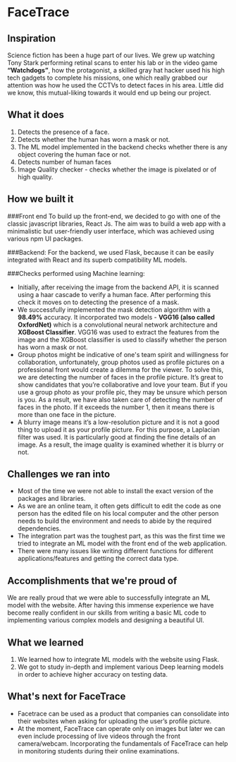 # FaceTrace

## Inspiration
Science fiction has been a huge part of our lives. We grew up watching Tony Stark performing retinal scans to enter his lab or in the video game **“Watchdogs”**, how the protagonist, a skilled gray hat hacker used his high tech gadgets to complete his missions, one which really grabbed our attention was how he used the CCTVs to detect faces in his area. Little did we know, this mutual-liking towards it would end up being our project. 


## What it does
1.  Detects the presence of a face.
2. Detects whether the human has worn a mask or not.
3. The ML model implemented in the backend checks whether there is any object covering the human face or not.
4. Detects number of human faces
5. Image Quality checker - checks whether the image is pixelated or of high quality.


## How we built it

###Front end
To build up the front-end, we decided to go with one of the classic javascript libraries, React Js. The aim was to build a web app with a minimalistic but user-friendly user interface, which was achieved using various npm UI packages.

###Backend:
For the backend, we used Flask, because it can be easily integrated with React and its superb compatibility ML models.
 
###Checks performed using Machine learning:
- Initially, after receiving the image from the backend API, it is scanned using a haar cascade to verify a human face. After performing this check it moves on to detecting the presence of a mask.
- We successfully implemented the mask detection algorithm with a **98.49%** accuracy. It incorporated two models - **VGG16 (also called OxfordNet)** which is a convolutional neural network architecture and **XGBoost Classifier**. VGG16 was used to extract the features from the image and the XGBoost classifier is used to classify whether the person has worn a mask or not.
- Group photos might be indicative of one's team spirit and willingness for collaboration, unfortunately, group photos used as profile pictures on a professional front would create a dilemma for the viewer. To solve this, we are detecting the number of faces in the profile picture. It’s great to show candidates that you’re collaborative and love your team. But if you use a group photo as your profile pic, they may be unsure which person is you. As a result, we have also taken care of detecting the number of faces in the photo. If it exceeds the number 1, then it means there is more than one face in the picture.
- A blurry image means it’s a low-resolution picture and it is not a good thing to upload it as your profile picture. For this purpose, a Laplacian filter was used. It is particularly good at finding the fine details of an image. As a result, the image quality is examined whether it is blurry or not.


## Challenges we ran into
- Most of the time we were not able to install the exact version of the packages and libraries. 
- As we are an online team, it often gets difficult to edit the code as one person has the edited file on his local computer and the other person needs to build the environment and needs to abide by the required dependencies.
- The integration part was the toughest part, as this was the first time we tried to integrate an ML model with the front end of the web application.
-  There were many issues like writing different functions for different applications/features and getting the correct data type.


## Accomplishments that we're proud of
We are really proud that we were able to successfully integrate an ML model with the website. After having this immense experience we have become really confident in our skills from writing a basic ML code to implementing various complex models and designing a beautiful UI.

## What we learned
1. We learned how to integrate ML models with the website using Flask.
2. We got to study in-depth and implement various Deep learning models in order to achieve higher accuracy on testing data. 


## What's next for FaceTrace
- Facetrace can be used as a product that companies can consolidate into their websites when asking for uploading the user’s profile picture. 
- At the moment, FaceTrace can operate only on images but later we can even include processing of live videos through the front camera/webcam. Incorporating the fundamentals of FaceTrace can help in monitoring students during their online examinations.

